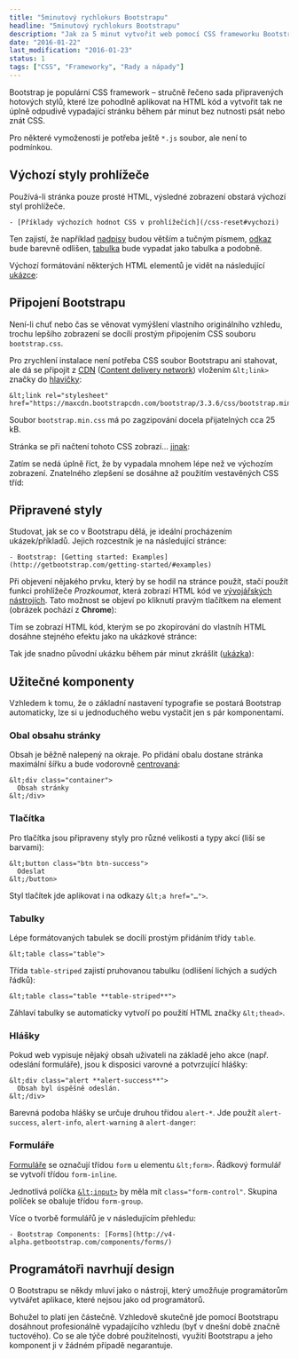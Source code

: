 ```yaml
---
title: "5minutový rychlokurs Bootstrapu"
headline: "5minutový rychlokurs Bootstrapu"
description: "Jak za 5 minut vytvořit web pomocí CSS frameworku Bootstrap."
date: "2016-01-22"
last_modification: "2016-01-23"
status: 1
tags: ["CSS", "Frameworky", "Rady a nápady"]
---
```


Bootstrap je populární CSS framework – stručně řečeno sada připravených hotových stylů, které lze pohodlně aplikovat na HTML kód a vytvořit tak ne úplně odpudivě vypadající stránku během pár minut bez nutnosti psát nebo znát CSS.

Pro některé vymoženosti je potřeba ještě `*.js` soubor, ale není to podmínkou.

## Výchozí styly prohlížeče

Používá-li stránka pouze prosté HTML, výsledné zobrazení obstará výchozí styl prohlížeče.

    - [Příklady výchozích hodnot CSS v prohlížečích](/css-reset#vychozi)

Ten zajistí, že například [nadpisy](/nadpisy) budou větším a tučným písmem, [odkaz](/odkaz) bude barevně odlišen, [tabulka](/tabulky) bude vypadat jako tabulka a podobně.

Výchozí formátování některých HTML elementů je vidět na následující [ukázce](http://kod.djpw.cz/sutb):

## Připojení Bootstrapu

Není-li chuť nebo čas se věnovat vymýšlení vlastního originálního vzhledu, trochu lepšího zobrazení se docílí prostým připojením CSS souboru `bootstrap.css`.

Pro zrychlení instalace není potřeba CSS soubor Bootstrapu ani stahovat, ale dá se připojit z [CDN](https://www.bootstrapcdn.com/) ([Content delivery network](/cdn)) vložením `&lt;link>` značky do [hlavičky](/html-kostra#head):

```
&lt;link rel="stylesheet" href="https://maxcdn.bootstrapcdn.com/bootstrap/3.3.6/css/bootstrap.min.css">
```

Soubor `bootstrap.min.css` má po zagzipování docela přijatelných cca 25 kB.

Stránka se při načtení tohoto CSS zobrazí… [jinak](http://kod.djpw.cz/avtb):

Zatím se nedá úplně říct, že by vypadala mnohem lépe než ve výchozím zobrazení. Znatelného zlepšení se dosáhne až použitím vestavěných CSS tříd:

## Připravené styly

Studovat, jak se co v Bootstrapu dělá, je ideální procházením ukázek/příkladů. Jejich rozcestník je na následující stránce:

    - Bootstrap: [Getting started: Examples](http://getbootstrap.com/getting-started/#examples)

Při objevení nějakého prvku, který by se hodil na stránce použít, stačí použít funkci prohlížeče *Prozkoumat*, která zobrazí HTML kód ve [vývojářských nástrojích](/vyvojarske-nastroje). Tato možnost se objeví po kliknutí pravým tlačítkem na element (obrázek pochází z **Chrome**):

Tím se zobrazí HTML kód, kterým se po zkopírování do vlastníh HTML dosáhne stejného efektu jako na ukázkové stránce:

Tak jde snadno původní ukázku během pár minut zkrášlit ([ukázka](http://kod.djpw.cz/uutb)):

## Užitečné komponenty

Vzhledem k tomu, že o základní nastavení typografie se postará Bootstrap automaticky, lze si u jednoduchého webu vystačit jen s pár komponentami.

### Obal obsahu stránky

Obsah je běžně nalepený na okraje. Po přidání obalu dostane stránka maximální šířku a bude vodorovně [centrovaná](/centrovani):

```
&lt;div class="container">
  Obsah stránky
&lt;/div>
```

### Tlačítka

Pro tlačítka jsou připraveny styly pro různé velikosti a typy akcí (liší se barvami):

```
&lt;button class="btn btn-success">
  Odeslat
&lt;/button>
```

Styl tlačítek jde aplikovat i na odkazy `&lt;a href="…">`.

### Tabulky

Lépe formátovaných tabulek se docílí prostým přidáním třídy `table`.

```
&lt;table class="table">
```

Třída `table-striped` zajistí pruhovanou tabulku (odlišení lichých a sudých řádků):

```
&lt;table class="table **table-striped**">
```

Záhlaví tabulky se automaticky vytvoří po použití HTML značky `&lt;thead>`.

### Hlášky

Pokud web vypisuje nějaký obsah uživateli na základě jeho akce (např. odeslání formuláře), jsou k disposici varovné a potvrzující hlášky:

```
&lt;div class="alert **alert-success**">
  Obsah byl úspěšně odeslán.
&lt;/div>
```

Barevná podoba hlášky se určuje druhou třídou `alert-*`. Jde použít `alert-success`, `alert-info`, `alert-warning` a `alert-danger`:

### Formuláře

[Formuláře](/formulare) se označují třídou `form` u elementu `&lt;form>`. Řádkový formulář se vytvoří třídou `form-inline`.

Jednotlivá políčka [`&lt;input>`](/input) by měla mít `class="form-control"`. Skupina políček se obaluje třídou `form-group`.

Více o tvorbě formulářů je v následujícím přehledu:

    - Bootstrap Components: [Forms](http://v4-alpha.getbootstrap.com/components/forms/)

## Programátoři navrhují design

O Bootstrapu se někdy mluví jako o nástroji, který umožňuje programátorům vytvářet aplikace, které nejsou jako od programátorů.

Bohužel to platí jen částečně. Vzhledově skutečně jde pomocí Bootstrapu dosáhnout profesionálně vypadajícího vzhledu (byť v dnešní době značně tuctového). Co se ale týče dobré použitelnosti, využití Bootstrapu a jeho komponent ji v žádném případě negarantuje.